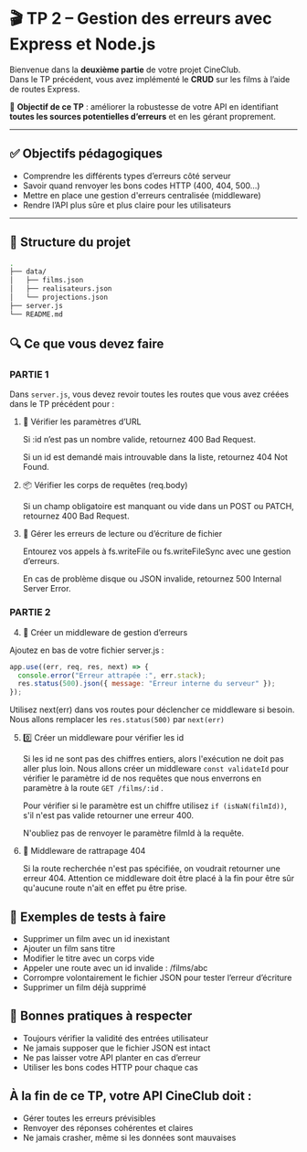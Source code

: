 # 🎬 TP 2 – Gestion des erreurs avec Express et Node.js

Bienvenue dans la **deuxième partie** de votre projet CineClub.  
Dans le TP précédent, vous avez implémenté le **CRUD** sur les films à l’aide de routes Express.  

🎯 **Objectif de ce TP** : améliorer la robustesse de votre API en identifiant **toutes les sources potentielles d’erreurs** et en les gérant proprement.

---

## ✅ Objectifs pédagogiques

- Comprendre les différents types d’erreurs côté serveur
- Savoir quand renvoyer les bons codes HTTP (400, 404, 500…)
- Mettre en place une gestion d'erreurs centralisée (middleware)
- Rendre l’API plus sûre et plus claire pour les utilisateurs

---

## 📁 Structure du projet

```bash
.
├── data/
│   ├── films.json
│   ├── realisateurs.json
│   └── projections.json
├── server.js
└── README.md
```
## 🔍 Ce que vous devez faire

### PARTIE 1

Dans `server.js`, vous devez revoir toutes les routes que vous avez créées dans le TP précédent pour :
1. 🔢 Vérifier les paramètres d’URL

    Si :id n’est pas un nombre valide, retournez 400 Bad Request.

    Si un id est demandé mais introuvable dans la liste, retournez 404 Not Found.

2. 📦 Vérifier les corps de requêtes (req.body)

    Si un champ obligatoire est manquant ou vide dans un POST ou PATCH, retournez 400 Bad Request.

3. 📂 Gérer les erreurs de lecture ou d’écriture de fichier

    Entourez vos appels à fs.writeFile ou fs.writeFileSync avec une gestion d’erreurs.

    En cas de problème disque ou JSON invalide, retournez 500 Internal Server Error.

### PARTIE 2

4. 🧰 Créer un middleware de gestion d’erreurs

Ajoutez en bas de votre fichier server.js :

```js
app.use((err, req, res, next) => {
  console.error("Erreur attrapée :", err.stack);
  res.status(500).json({ message: "Erreur interne du serveur" });
});
```
Utilisez next(err) dans vos routes pour déclencher ce middleware si besoin.
Nous allons remplacer les `res.status(500)` par `next(err)`


5. 0️⃣ Créer un middleware pour vérifier les id

    Si les id ne sont pas des chiffres entiers, alors l'exécution ne doit pas aller plus loin. Nous allons créer un middleware `const validateId` pour vérifier le paramètre id de nos requêtes que nous enverrons en paramètre à la route `GET /films/:id` . 

    Pour vérifier si le paramètre est un chiffre utilisez `if (isNaN(filmId))`, s'il n'est pas valide retourner une erreur 400. 

    N'oubliez pas de renvoyer le paramètre filmId à la requête. 

6. 🚫  Middleware de rattrapage 404

    Si la route recherchée n'est pas spécifiée, on voudrait retourner une erreur 404. 
    Attention ce middleware doit être placé à la fin pour être sûr qu'aucune route n'ait en effet pu être prise. 

## 🧪 Exemples de tests à faire

- Supprimer un film avec un id inexistant
- Ajouter un film sans titre
- Modifier le titre avec un corps vide
- Appeler une route avec un id invalide : /films/abc
- Corrompre volontairement le fichier JSON pour tester l’erreur d’écriture
- Supprimer un film déjà supprimé


## 🧠 Bonnes pratiques à respecter

- Toujours vérifier la validité des entrées utilisateur
- Ne jamais supposer que le fichier JSON est intact
- Ne pas laisser votre API planter en cas d’erreur
- Utiliser les bons codes HTTP pour chaque cas


## À la fin de ce TP, votre API CineClub doit :

- Gérer toutes les erreurs prévisibles
- Renvoyer des réponses cohérentes et claires
- Ne jamais crasher, même si les données sont mauvaises